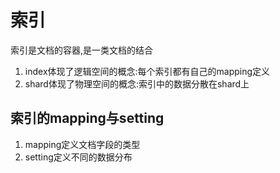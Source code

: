 # 索引
索引是文档的容器,是一类文档的结合
1. index体现了逻辑空间的概念:每个索引都有自己的mapping定义
2. shard体现了物理空间的概念:索引中的数据分散在shard上

## 索引的mapping与setting
1. mapping定义文档字段的类型
2. setting定义不同的数据分布

